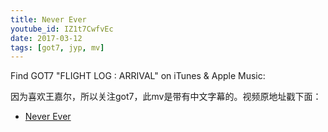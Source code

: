 ```yaml
---
title: Never Ever
youtube_id: IZ1t7CwfvEc
date: 2017-03-12
tags: [got7, jyp, mv]
---
```

Find GOT7 "FLIGHT LOG : ARRIVAL" on iTunes & Apple Music: 

因为喜欢王嘉尔，所以关注got7，此mv是带有中文字幕的。视频原地址戳下面：

* [Never Ever](https://www.youtube.com/watch?v=IZ1t7CwfvEc)
